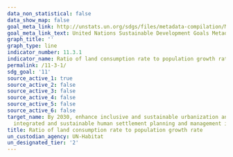 ```yaml
---
data_non_statistical: false
data_show_map: false
goal_meta_link: http://unstats.un.org/sdgs/files/metadata-compilation/Metadata-Goal-11.pdf
goal_meta_link_text: United Nations Sustainable Development Goals Metadata (pdf 2066kB)
graph_title: ''
graph_type: line
indicator_number: 11.3.1
indicator_name: Ratio of land consumption rate to population growth rate
permalink: /11-3-1/
sdg_goal: '11'
source_active_1: true
source_active_2: false
source_active_3: false
source_active_4: false
source_active_5: false
source_active_6: false
target_name: By 2030, enhance inclusive and sustainable urbanization and capacity for participatory,
  integrated and sustainable human settlement planning and management in all countries
title: Ratio of land consumption rate to population growth rate
un_custodian_agency: UN-Habitat
un_designated_tier: '2'
---
```

